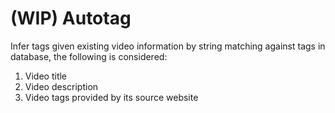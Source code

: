 # (WIP) Autotag
Infer tags given existing video information by string matching against tags in database, the following is considered:
1. Video title
2. Video description
3. Video tags provided by its source website

